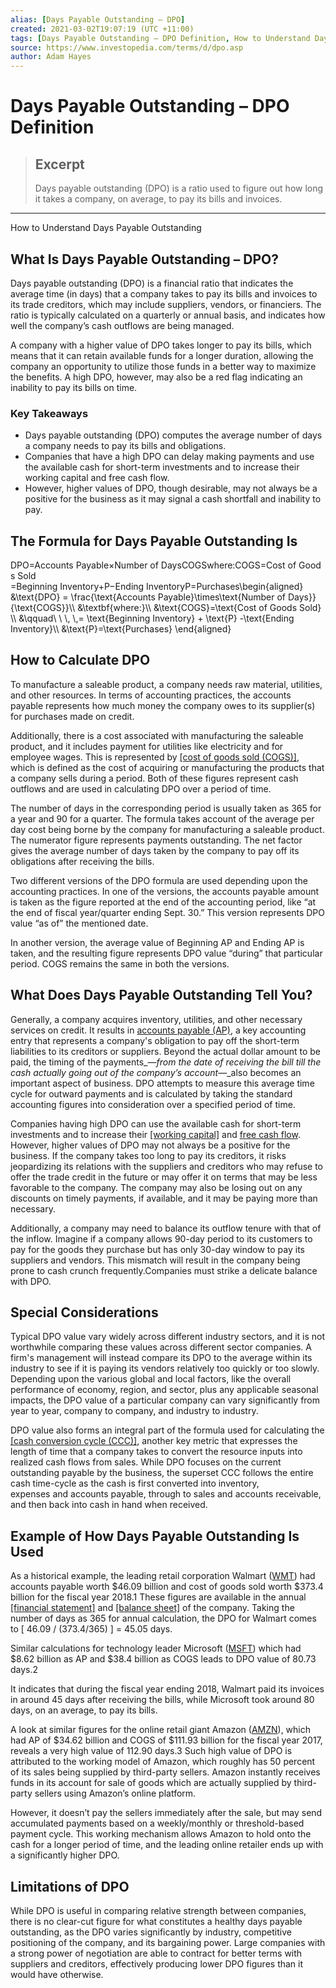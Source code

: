 ```yaml
---
alias: [Days Payable Outstanding – DPO]
created: 2021-03-02T19:07:19 (UTC +11:00)
tags: [Days Payable Outstanding – DPO Definition, How to Understand Days Payable Outstanding]
source: https://www.investopedia.com/terms/d/dpo.asp
author: Adam Hayes
---
```


# Days Payable Outstanding – DPO Definition

> ## Excerpt
> Days payable outstanding (DPO) is a ratio used to figure out how long it takes a company, on average, to pay its bills and invoices.

---

How to Understand Days Payable Outstanding
## What Is Days Payable Outstanding – DPO?

Days payable outstanding (DPO) is a financial ratio that indicates the average time (in days) that a company takes to pay its bills and invoices to its trade creditors, which may include suppliers, vendors, or financiers. The ratio is typically calculated on a quarterly or annual basis, and indicates how well the company’s cash outflows are being managed.

A company with a higher value of DPO takes longer to pay its bills, which means that it can retain available funds for a longer duration, allowing the company an opportunity to utilize those funds in a better way to maximize the benefits. A high DPO, however, may also be a red flag indicating an inability to pay its bills on time.

### Key Takeaways

-   Days payable outstanding (DPO) computes the average number of days a company needs to pay its bills and obligations.
-   Companies that have a high DPO can delay making payments and use the available cash for short-term investments and to increase their working capital and free cash flow.
-   However, higher values of DPO, though desirable, may not always be a positive for the business as it may signal a cash shortfall and inability to pay.

## The Formula for Days Payable Outstanding Is

DPO\=Accounts Payable×Number of DaysCOGSwhere:COGS\=Cost of Goods Sold \=Beginning Inventory+P−Ending InventoryP\=Purchases\\begin{aligned} &\\text{DPO} = \\frac{\\text{Accounts Payable}\\times\\text{Number of Days}}{\\text{COGS}}\\\\ &\\textbf{where:}\\\\ &\\text{COGS}=\\text{Cost of Goods Sold} \\\\ &\\qquad\\ \\ \\, \\,= \\text{Beginning Inventory} + \\text{P} -\\text{Ending Inventory}\\\\ &\\text{P}=\\text{Purchases} \\end{aligned}

## How to Calculate DPO

To manufacture a saleable product, a company needs raw material, utilities, and other resources. In terms of accounting practices, the accounts payable represents how much money the company owes to its supplier(s) for purchases made on credit.

Additionally, there is a cost associated with manufacturing the saleable product, and it includes payment for utilities like electricity and for employee wages. This is represented by [[cost of goods sold (COGS)]](https://www.investopedia.com/terms/c/cogs.asp), which is defined as the cost of acquiring or manufacturing the products that a company sells during a period. Both of these figures represent cash outflows and are used in calculating DPO over a period of time.

The number of days in the corresponding period is usually taken as 365 for a year and 90 for a quarter. The formula takes account of the average per day cost being borne by the company for manufacturing a saleable product. The numerator figure represents payments outstanding. The net factor gives the average number of days taken by the company to pay off its obligations after receiving the bills.

Two different versions of the DPO formula are used depending upon the accounting practices. In one of the versions, the accounts payable amount is taken as the figure reported at the end of the accounting period, like “at the end of fiscal year/quarter ending Sept. 30.” This version represents DPO value “as of” the mentioned date.

In another version, the average value of Beginning AP and Ending AP is taken, and the resulting figure represents DPO value “during” that particular period. COGS remains the same in both the versions.

## What Does Days Payable Outstanding Tell You?

Generally, a company acquires inventory, utilities, and other necessary services on credit. It results in [accounts payable (AP)](https://www.investopedia.com/terms/a/accountspayable.asp), a key accounting entry that represents a company's obligation to pay off the short-term liabilities to its creditors or suppliers. Beyond the actual dollar amount to be paid, the timing of the payments_—_from the date of receiving the bill till the cash actually going out of the company’s account_—_also becomes an important aspect of business. DPO attempts to measure this average time cycle for outward payments and is calculated by taking the standard accounting figures into consideration over a specified period of time.

Companies having high DPO can use the available cash for short-term investments and to increase their [[working capital]](https://www.investopedia.com/terms/w/workingcapital.asp) and [free cash flow](https://www.investopedia.com/terms/f/freecashflow.asp). However, higher values of DPO may not always be a positive for the business. If the company takes too long to pay its creditors, it risks jeopardizing its relations with the suppliers and creditors who may refuse to offer the trade credit in the future or may offer it on terms that may be less favorable to the company. The company may also be losing out on any discounts on timely payments, if available, and it may be paying more than necessary.

Additionally, a company may need to balance its outflow tenure with that of the inflow. Imagine if a company allows 90-day period to its customers to pay for the goods they purchase but has only 30-day window to pay its suppliers and vendors. This mismatch will result in the company being prone to cash crunch frequently.Companies must strike a delicate balance with DPO.

## Special Considerations

Typical DPO value vary widely across different industry sectors, and it is not worthwhile comparing these values across different sector companies. A firm's management will instead compare its DPO to the average within its industry to see if it is paying its vendors relatively too quickly or too slowly. Depending upon the various global and local factors, like the overall performance of economy, region, and sector, plus any applicable seasonal impacts, the DPO value of a particular company can vary significantly from year to year, company to company, and industry to industry.

DPO value also forms an integral part of the formula used for calculating the [[cash conversion cycle (CCC)]](https://www.investopedia.com/terms/c/cashconversioncycle.asp), another key metric that expresses the length of time that a company takes to convert the resource inputs into realized cash flows from sales. While DPO focuses on the current outstanding payable by the business, the superset CCC follows the entire cash time-cycle as the cash is first converted into inventory, expenses and accounts payable, through to sales and accounts receivable, and then back into cash in hand when received.

## Example of How Days Payable Outstanding Is Used

As a historical example, the leading retail corporation Walmart ([WMT](https://www.investopedia.com/markets/quote?tvwidgetsymbol=wmt)) had accounts payable worth $46.09 billion and cost of goods sold worth $373.4 billion for the fiscal year 2018.1 These figures are available in the annual [[financial statement]](https://www.investopedia.com/terms/f/financial-statements.asp) and [[balance sheet]](https://www.investopedia.com/terms/b/balancesheet.asp) of the company. Taking the number of days as 365 for annual calculation, the DPO for Walmart comes to \[ 46.09 / (373.4/365) \] = 45.05 days.

Similar calculations for technology leader Microsoft ([MSFT](https://www.investopedia.com/markets/quote?tvwidgetsymbol=msft)) which had $8.62 billion as AP and $38.4 billion as COGS leads to DPO value of 80.73 days.2

It indicates that during the fiscal year ending 2018, Walmart paid its invoices in around 45 days after receiving the bills, while Microsoft took around 80 days, on an average, to pay its bills.

A look at similar figures for the online retail giant Amazon ([AMZN](https://www.investopedia.com/markets/quote?tvwidgetsymbol=amzn)), which had AP of $34.62 billion and COGS of $111.93 billion for the fiscal year 2017, reveals a very high value of 112.90 days.3 Such high value of DPO is attributed to the working model of Amazon, which roughly has 50 percent of its sales being supplied by third-party sellers. Amazon instantly receives funds in its account for sale of goods which are actually supplied by third-party sellers using Amazon’s online platform.

However, it doesn’t pay the sellers immediately after the sale, but may send accumulated payments based on a weekly/monthly or threshold-based payment cycle. This working mechanism allows Amazon to hold onto the cash for a longer period of time, and the leading online retailer ends up with a significantly higher DPO.

## Limitations of DPO

While DPO is useful in comparing relative strength between companies, there is no clear-cut figure for what constitutes a healthy days payable outstanding, as the DPO varies significantly by industry, competitive positioning of the company, and its bargaining power. Large companies with a strong power of negotiation are able to contract for better terms with suppliers and creditors, effectively producing lower DPO figures than it would have otherwise.
